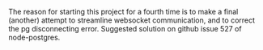 The reason for starting this project for a fourth time is to make a final (another) attempt to streamline websocket communication, and to correct the pg disconnecting error.  Suggested solution on github issue 527 of node-postgres.
